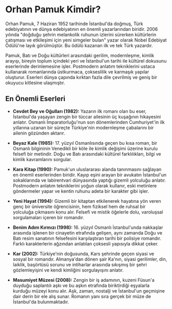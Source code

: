 # Orhan Pamuk Kimdir?

Orhan Pamuk, 7 Haziran 1952 tarihinde İstanbul'da doğmuş, Türk edebiyatının ve dünya edebiyatının en önemli yazarlarından biridir. 2006 yılında "doğduğu şehrin melankolik ruhunun izlerini sürerken kültürlerin çatışması ve etkileşimi için yeni simgeler bulan" yazar olarak Nobel Edebiyat Ödülü'ne layık görülmüştür. Bu ödülü kazanan ilk ve tek Türk yazardır.

Pamuk, Batı ve Doğu kültürleri arasındaki gerilim, modernleşme, kimlik arayışı, bireyin toplum içindeki yeri ve İstanbul'un tarihi ile kültürel dokusunu eserlerinde derinlemesine işler. Postmodern anlatım tekniklerini ustaca kullanarak romanlarında üstkurmaca, çokseslilik ve karmaşık yapılar oluşturur. Eserleri dünya çapında kırktan fazla dile çevrilmiş ve geniş bir okuyucu kitlesine ulaşmıştır.

## En Önemli Eserleri

-   **Cevdet Bey ve Oğulları (1982):** Yazarın ilk romanı olan bu eser, İstanbul'da yaşayan zengin bir tüccar ailesinin üç kuşağının hikayesini anlatır. Osmanlı İmparatorluğu'nun son dönemlerinden Cumhuriyet'in ilk yıllarına uzanan bir süreçte Türkiye'nin modernleşme çabalarını bir ailenin gözünden aktarır.

-   **Beyaz Kale (1985):** 17. yüzyıl Osmanlısında geçen bu kısa roman, bir Osmanlı bilgininin Venedikli bir köle ile kimlik değişimi üzerine kurulu felsefi bir metindir. Doğu ve Batı arasındaki kültürel farklılıkları, bilgi ve kimlik kavramlarını sorgular.

-   **Kara Kitap (1990):** Pamuk'un uluslararası alanda tanınmasını sağlayan en önemli eserlerinden biridir. Kayıp eşini arayan bir avukatın İstanbul'un sokaklarında ve labirentvari dünyasında yaptığı gizemli yolculuğu anlatır. Postmodern anlatım tekniklerini yoğun olarak kullanır, eski metinlere göndermeler yapar ve kentin ruhunu adeta bir karakter gibi işler.

-   **Yeni Hayat (1994):** Gizemli bir kitaptan etkilenerek hayatına yön veren genç bir üniversite öğrencisinin, hem fiziksel hem de ruhsal bir yolculuğa çıkmasını konu alır. Felsefi ve mistik öğelerle dolu, varoluşsal sorgulamaları içeren bir romandır.

-   **Benim Adım Kırmızı (1998):** 16. yüzyıl Osmanlı İstanbul'unda nakkaşlar arasında işlenen bir cinayetin etrafında gelişen, aynı zamanda Doğu ve Batı resim sanatının felsefesini karşılaştıran tarihi bir polisiye romandır. Farklı karakterlerin ağzından anlatılan çoksesli yapısıyla dikkat çeker.

-   **Kar (2002):** Türkiye'nin doğusunda, Kars şehrinde geçen siyasi ve sosyal bir romandır. Almanya'dan dönen şair Ka'nın, siyasi gerilimler, din, laiklik, başörtüsü sorunu ve intiharlar arasında sıkışmış bir şehri gözlemleyişini ve kendi kimliğini sorgulayışını anlatır.

-   **Masumiyet Müzesi (2008):** Zengin bir iş adamının, kuzeni Füsun'a duyduğu saplantılı aşkı ve bu aşkın etrafında biriktirdiği eşyalarla kurduğu müzeyi konu alır. Aşk, zaman, nostalji ve İstanbul'un geçmişine dair derin bir ele alış sunar. Romanın yanı sıra gerçek bir müze de İstanbul'da bulunmaktadır.